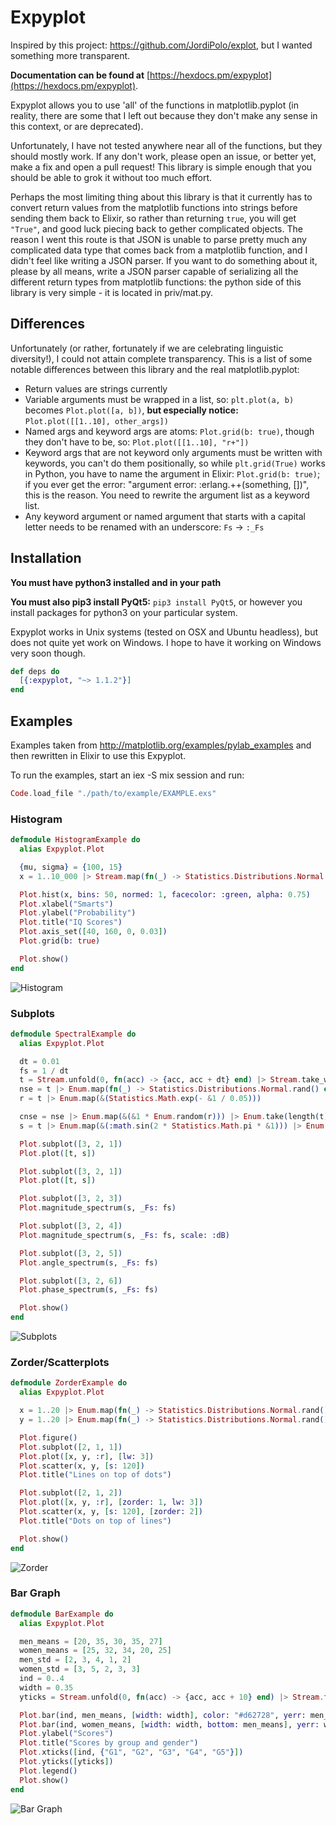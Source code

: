 # Expyplot

Inspired by this project:
https://github.com/JordiPolo/explot, but I wanted something more transparent.

<b>Documentation can be found at</b> [https://hexdocs.pm/expyplot](https://hexdocs.pm/expyplot).

Expyplot allows you to use 'all' of the functions in matplotlib.pyplot (in reality, there are some that I left out because they don't make any sense in this context, or
are deprecated).

Unfortunately, I have not tested anywhere near all of the functions, but they should mostly work. If any don't work, please open an issue, or better yet,
make a fix and open a pull request! This library is simple enough that you should be able to grok it without too much effort.

Perhaps the most limiting thing about this library is that it currently has to convert return values from the matplotlib functions into strings before
sending them back to Elixir, so rather than returning `true`, you will get `"True"`, and good luck piecing back to gether complicated objects. The reason I went this route
is that JSON is unable to parse pretty much any complicated data type that comes back from a matplotlib function, and I didn't feel like writing a JSON parser. If you
want to do something about it, please by all means, write a JSON parser capable of serializing all the different return types from matplotlib functions: the python
side of this library is very simple - it is located in priv/mat.py.

## Differences

Unfortunately (or rather, fortunately if we are celebrating linguistic diversity!), I could not attain complete transparency. This is a list of some notable differences
between this library and the real matplotlib.pyplot:

- Return values are strings currently
- Variable arguments must be wrapped in a list, so: `plt.plot(a, b)` becomes `Plot.plot([a, b])`, <b>but especially notice:</b> `Plot.plot([[1..10], other_args])`
- Named args and keyword args are atoms: `Plot.grid(b: true)`, though they don't have to be, so: `Plot.plot([[1..10], "r+"])`
- Keyword args that are not keyword only arguments must be written with keywords, you can't do them positionally, so while `plt.grid(True)` works in Python,
  you have to name the argument in Elixir: `Plot.grid(b: true)`; if you ever get the error: "argument error: :erlang.++(something, [])", this is the reason. You need
  to rewrite the argument list as a keyword list.
- Any keyword argument or named argument that starts with a capital letter needs to be renamed with an underscore: `Fs` -> `:_Fs`

## Installation

<b>You must have python3 installed and in your path</b>

<b>You must also pip3 install PyQt5:</b>
`pip3 install PyQt5`, or however you install packages for python3 on your particular system.

Expyplot works in Unix systems (tested on OSX and Ubuntu headless), but does not quite yet work on Windows. I hope to have it working on Windows very soon though.

```elixir
def deps do
  [{:expyplot, "~> 1.1.2"}]
end
```

## Examples

Examples taken from http://matplotlib.org/examples/pylab_examples and then rewritten in Elixir to use this Expyplot.

To run the examples, start an iex -S mix session and run:

```elixir
Code.load_file "./path/to/example/EXAMPLE.exs"
```

### Histogram

```elixir
defmodule HistogramExample do
  alias Expyplot.Plot

  {mu, sigma} = {100, 15}
  x = 1..10_000 |> Stream.map(fn(_) -> Statistics.Distributions.Normal.rand(mu, sigma) end) |> Enum.to_list

  Plot.hist(x, bins: 50, normed: 1, facecolor: :green, alpha: 0.75)
  Plot.xlabel("Smarts")
  Plot.ylabel("Probability")
  Plot.title("IQ Scores")
  Plot.axis_set([40, 160, 0, 0.03])
  Plot.grid(b: true)

  Plot.show()
end
```
![Histogram](images/histogram.png)

### Subplots

```elixir
defmodule SpectralExample do
  alias Expyplot.Plot

  dt = 0.01
  fs = 1 / dt
  t = Stream.unfold(0, fn(acc) -> {acc, acc + dt} end) |> Stream.take_while(&(&1 < 10)) |> Enum.to_list
  nse = t |> Enum.map(fn(_) -> Statistics.Distributions.Normal.rand() end) |> Enum.to_list
  r = t |> Enum.map(&(Statistics.Math.exp(- &1 / 0.05)))

  cnse = nse |> Enum.map(&(&1 * Enum.random(r))) |> Enum.take(length(t)) # fake convolution. I didn't feel like writing a functional convolution.
  s = t |> Enum.map(&(:math.sin(2 * Statistics.Math.pi * &1))) |> Enum.zip(cnse) |> Enum.map(fn {el1, el2} -> el1 + el2 end)

  Plot.subplot([3, 2, 1])
  Plot.plot([t, s])

  Plot.subplot([3, 2, 1])
  Plot.plot([t, s])

  Plot.subplot([3, 2, 3])
  Plot.magnitude_spectrum(s, _Fs: fs)

  Plot.subplot([3, 2, 4])
  Plot.magnitude_spectrum(s, _Fs: fs, scale: :dB)

  Plot.subplot([3, 2, 5])
  Plot.angle_spectrum(s, _Fs: fs)

  Plot.subplot([3, 2, 6])
  Plot.phase_spectrum(s, _Fs: fs)

  Plot.show()
end
```
![Subplots](images/subplots.png)

### Zorder/Scatterplots

```elixir
defmodule ZorderExample do
  alias Expyplot.Plot

  x = 1..20 |> Enum.map(fn(_) -> Statistics.Distributions.Normal.rand() end) |> Enum.to_list
  y = 1..20 |> Enum.map(fn(_) -> Statistics.Distributions.Normal.rand() end) |> Enum.to_list

  Plot.figure()
  Plot.subplot([2, 1, 1])
  Plot.plot([x, y, :r], [lw: 3])
  Plot.scatter(x, y, [s: 120])
  Plot.title("Lines on top of dots")

  Plot.subplot([2, 1, 2])
  Plot.plot([x, y, :r], [zorder: 1, lw: 3])
  Plot.scatter(x, y, [s: 120], [zorder: 2])
  Plot.title("Dots on top of lines")

  Plot.show()
end
```
![Zorder](images/zorder.png)

### Bar Graph

```elixir
defmodule BarExample do
  alias Expyplot.Plot

  men_means = [20, 35, 30, 35, 27]
  women_means = [25, 32, 34, 20, 25]
  men_std = [2, 3, 4, 1, 2]
  women_std = [3, 5, 2, 3, 3]
  ind = 0..4
  width = 0.35
  yticks = Stream.unfold(0, fn(acc) -> {acc, acc + 10} end) |> Stream.take_while(&(&1 < 81)) |> Enum.to_list

  Plot.bar(ind, men_means, [width: width], color: "#d62728", yerr: men_std, label: "Men")
  Plot.bar(ind, women_means, [width: width, bottom: men_means], yerr: women_std, label: "Women")
  Plot.ylabel("Scores")
  Plot.title("Scores by group and gender")
  Plot.xticks([ind, {"G1", "G2", "G3", "G4", "G5"}])
  Plot.yticks([yticks])
  Plot.legend()
  Plot.show()
end
```
![Bar Graph](images/bar.png)

